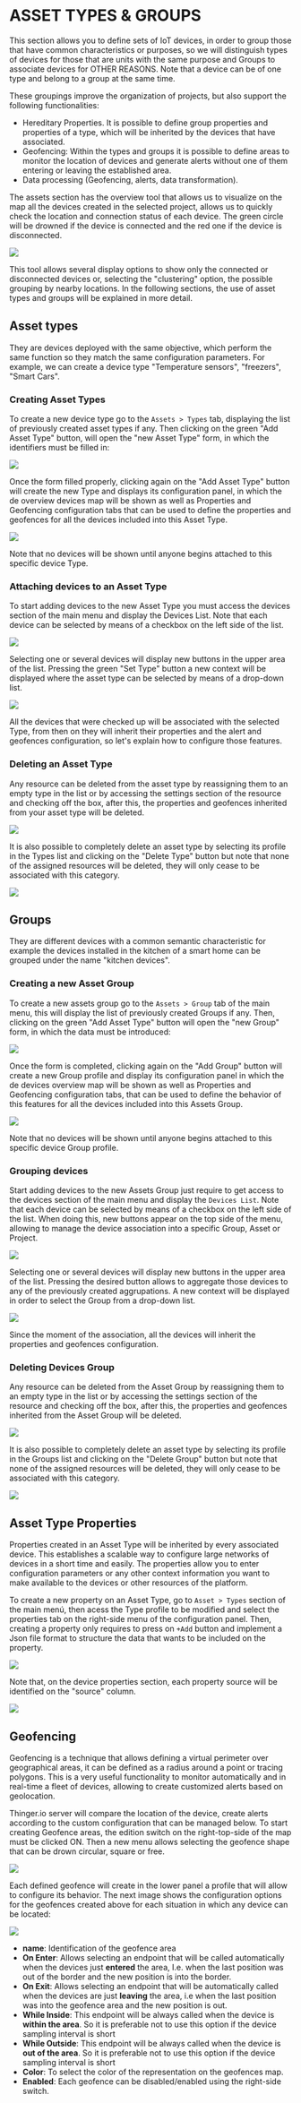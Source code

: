 # ASSET TYPES & GROUPS

This section allows you to define sets of IoT devices, in order to group those that have common characteristics or purposes, so we will distinguish types of devices for those that are units with the same purpose and Groups to associate devices for OTHER REASONS. Note that a device can be of one type and belong to a group at the same time.&#x20;

These groupings improve the organization of projects, but also support the following functionalities:&#x20;

* Hereditary Properties. It is possible to define group properties and properties of a type, which will be inherited by the devices that have associated.
* Geofencing: Within the types and groups it is possible to define areas to monitor the location of devices and generate alerts without one of them entering or leaving the established area.
* Data processing (Geofencing, alerts, data transformation).&#x20;

The assets section has the overview tool that allows us to visualize on the map all the devices created in the selected project, allows us to quickly check the location and connection status of each device. The green circle will be drowned if the device is connected and the red one if the device is disconnected.&#x20;

![](<../.gitbook/assets/image (345).png>)

This tool allows several display options to show only the connected or disconnected devices or, selecting the "clustering" option, the possible grouping by nearby locations. In the following sections, the use of asset types and groups will be explained in more detail.

## Asset types

They are devices deployed with the same objective, which perform the same function so they match the same configuration parameters. For example, we can create a device type "Temperature sensors", "freezers", "Smart Cars".&#x20;

### &#x20;Creating Asset Types

To create a new device type go to the `Assets > Types` tab, displaying the list of previously created asset types if any. Then clicking on the green "Add Asset Type" button, will open the "new Asset Type" form, in which the identifiers must be filled in:&#x20;

![](<../.gitbook/assets/image (331).png>)

Once the form filled properly, clicking again on the "Add Asset Type" button will create the new Type and displays its configuration panel, in which the de overview devices map will be shown as well as Properties and Geofencing configuration tabs that can be used to define the properties and geofences for all the devices included into this Asset Type.

![](<../.gitbook/assets/image (522).png>)

Note that no devices will be shown until anyone begins attached to this specific device Type.

### Attaching devices to an Asset Type

To start adding devices to the new Asset Type you must access the devices section of the main menu and display the Devices List. Note that each device can be selected by means of a checkbox on the left side of the list.&#x20;

![](<../.gitbook/assets/image (528).png>)

Selecting one or several devices will display new buttons in the upper area of the list. Pressing the green "Set Type" button a new context will be displayed where the asset type can be selected by means of a drop-down list.

![](<../.gitbook/assets/image (512).png>)

All the devices that were checked up will be associated with the selected Type, from then on they will inherit their properties and the alert and geofences configuration, so let's explain how to configure those features.

### Deleting an Asset Type&#x20;

Any resource can be deleted from the asset type by reassigning them to an empty type in the list or by accessing the settings section of the resource and checking off the box, after this, the properties and geofences inherited from your asset type will be deleted.

![](<../.gitbook/assets/image (398).png>)

It is also possible to completely delete an asset type by selecting its profile in the Types list and clicking on the "Delete Type" button but note that none of the assigned resources will be deleted, they will only cease to be associated with this category.

![](<../.gitbook/assets/image (516).png>)

## Groups

They are different devices with a common semantic characteristic for example the devices installed in the kitchen of a smart home can be grouped under the name "kitchen devices".

### Creating a new Asset Group

To create a new assets group go to the `Assets > Group` tab of the main menu, this will display the list of previously created Groups if any. Then, clicking on the green "Add Asset Type" button will open the "new Group" form,  in which the data must be introduced:

![](<../.gitbook/assets/image (557).png>)

Once the form is completed, clicking again on the "Add Group" button will create a new Group profile and display its configuration panel in which the de devices overview map will be shown as well as Properties and Geofencing configuration tabs, that can be used to define the behavior of this features for all the devices included into this Assets Group.

![](<../.gitbook/assets/image (522).png>)

Note that no devices will be shown until anyone begins attached to this specific device Group profile.

### Grouping devices

Start adding devices to the new Assets Group just require to get access to the devices section of the main menu and display the `Devices List`. Note that each device can be selected by means of a checkbox on the left side of the list. When doing this, new buttons appear on the top side of the menu, allowing to manage the device association into a specific Group, Asset or Project.&#x20;

![](<../.gitbook/assets/image (528).png>)

Selecting one or several devices will display new buttons in the upper area of the list. Pressing the desired button allows to aggregate those devices to any of the previously created aggrupations. A new context will be displayed in order to select the Group from a drop-down list.

![](<../.gitbook/assets/image (375).png>)

Since the moment of the association, all the devices will inherit the properties and geofences configuration.

### Deleting Devices Group

Any resource can be deleted from the Asset Group by reassigning them to an empty type in the list or by accessing the settings section of the resource and checking off the box, after this, the properties and geofences inherited from the Asset Group will be deleted.

![](<../.gitbook/assets/image (500).png>)

It is also possible to completely delete an asset type by selecting its profile in the Groups list and clicking on the "Delete Group" button but note that none of the assigned resources will be deleted, they will only cease to be associated with this category.

![](<../.gitbook/assets/image (378).png>)

## Asset Type Properties

Properties created in an Asset Type will be inherited by every associated device. This establishes a scalable way to configure large networks of devices in a short time and easily. The properties allow you to enter configuration parameters or any other context information you want to make available to the devices or other resources of the platform.

To create a new property on an Asset Type, go to `Asset > Types` section of the main menú, then acess the Type profile to be modified and select the properties tab on the right-side menu of the configuration panel. Then, creating a property only requires to press on `+Add` button and implement a Json file format to structure the data that wants to be included on the property.

![](<../.gitbook/assets/image (412).png>)

Note that, on the device properties section, each property source will be identified on the "source" column.

![](<../.gitbook/assets/image (509).png>)

## Geofencing &#x20;

Geofencing is a technique that allows defining a virtual perimeter over geographical areas, it can be defined as a radius around a point or tracing polygons. This is a very useful functionality to monitor automatically and in real-time a fleet of devices, allowing to create customized alerts based on geolocation.

Thinger.io server will compare the location of the device, create alerts according to the custom configuration that can be managed below. To start creating Geofence areas, the edition switch on the right-top-side of the map must be clicked ON. Then a new menu allows selecting the geofence shape that can be drown circular, square or free.&#x20;

![](<../.gitbook/assets/image (357).png>)

Each defined geofence will create in the lower panel a profile that will allow to configure its behavior. The next image shows the configuration options for the geofences created above for each situation in which any device can be located:

![](<../.gitbook/assets/image (373).png>)

* **name**: Identification of the geofence area
* **On Enter**: Allows selecting an endpoint that will be called automatically when the devices just **entered** the area, I.e. when the last position was out of the border and the new position is into the border.&#x20;
* **On Exit**: Allows selecting an endpoint that will be automatically called when the devices are just **leaving** the area, i.e when the last position was into the geofence area and the new position is out.&#x20;
* **While Inside**: This endpoint will be always called when the device is **within the area**. So it is preferable not to use this option if the device sampling interval is short
* **While Outside**: This endpoint will be always called when the device is **out of the area**. So it is preferable not to use this option if the device sampling interval is short
* **Color**: To select the color of the representation on the geofences map.
* **Enabled**: Each geofence can be disabled/enabled using the right-side switch.&#x20;



